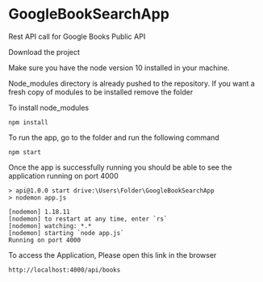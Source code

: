 # GoogleBookSearchApp
Rest API call for Google Books Public API


Download the project 

Make sure you have the node version 10 installed in your machine.

Node_modules directory is already pushed to the repository. If you want a fresh copy of modules to be installed remove the folder

To install node_modules

```
npm install

```

To run the app, go to the folder and run the following command

```
npm start

```

Once the app is successfully running you should be able to see the application running on port 4000

```
> api@1.0.0 start drive:\Users\Folder\GoogleBookSearchApp
> nodemon app.js

[nodemon] 1.18.11
[nodemon] to restart at any time, enter `rs`
[nodemon] watching: *.*
[nodemon] starting `node app.js`
Running on port 4000
```


To access the Application, Please open this link in the browser

```
http://localhost:4000/api/books

```
